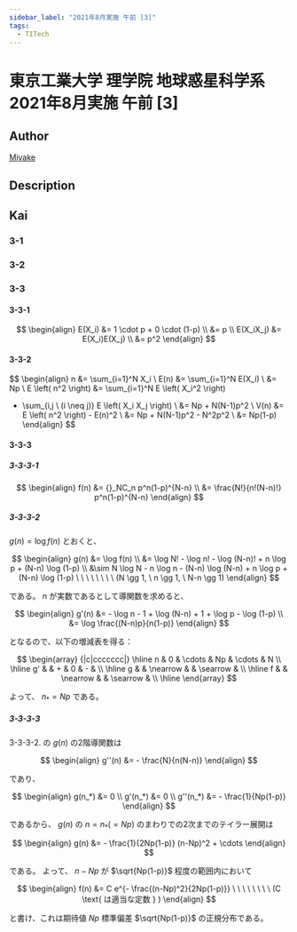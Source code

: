 ```yaml
---
sidebar_label: "2021年8月実施 午前 [3]"
tags:
  - TITech
---
```

# 東京工業大学 理学院 地球惑星科学系 2021年8月実施 午前 \[3\]

## **Author**
[Miyake](https://miyake.github.io/exams/index.html)

## **Description**

## **Kai**
### 3-1

### 3-2

### 3-3
#### 3-3-1

$$
  \begin{align}
  E(X_i)
  &= 1 \cdot p + 0 \cdot (1-p)
  \\
  &= p
  \\
  E(X_iX_j)
  &= E(X_i)E(X_j)
  \\
  &= p^2
  \end{align}
$$

#### 3-3-2

$$
\begin{align}
n
&= \sum_{i=1}^N X_i
\\
E(n)
&= \sum_{i=1}^N E(X_i)
\\
&= Np
\\
E \left( n^2 \right)
&= \sum_{i=1}^N E \left( X_i^2 \right)
+ \sum_{i,j \ (i \neq j)} E \left( X_i X_j \right)
\\
&= Np + N(N-1)p^2
\\
V(n)
&= E \left( n^2 \right) - E(n)^2
\\
&= Np + N(N-1)p^2 - N^2p^2
\\
&= Np(1-p)
\end{align}
$$

#### 3-3-3
##### 3-3-3-1

$$
  \begin{align}
  f(n)
  &= {}_NC_n p^n(1-p)^{N-n}
  \\
  &= \frac{N!}{n!(N-n)!} p^n(1-p)^{N-n}
  \end{align}
$$

##### 3-3-3-2
$g(n) = \log f(n)$ とおくと、

$$
\begin{align}
g(n)
&= \log f(n)
\\
&= \log N! - \log n! - \log (N-n)! + n \log p + (N-n) \log (1-p)
\\
&\sim N \log N - n \log n - (N-n) \log (N-n) + n \log p + (N-n) \log (1-p)
\ \ \ \ \ \ \ \ (N \gg 1, \ n \gg 1, \ N-n \gg 1)
\end{align}
$$

である。
$n$ が実数であるとして導関数を求めると、

$$
\begin{align}
g'(n)
&= - \log n - 1 + \log (N-n) + 1 + \log p - \log (1-p)
\\
&= \log \frac{(N-n)p}{n(1-p)}
\end{align}
$$

となるので、以下の増減表を得る：

$$
\begin{array}
{|c|ccccccc|}
\hline
n  & 0 & \cdots   & Np & \cdots   & N \\
\hline
g' &   & +        & 0  & -        & \\
\hline
g  &   & \nearrow &    & \searrow & \\
\hline
f  &   & \nearrow &    & \searrow & \\
\hline
\end{array}
$$

よって、 $n_*=Np$ である。

##### 3-3-3-3
3-3-3-2. の $g(n)$ の2階導関数は

$$
\begin{align}
g''(n)
&= - \frac{N}{n(N-n)}
\end{align}
$$

であり、

$$
\begin{align}
g(n_*) &= 0
\\
g'(n_*) &= 0
\\
g''(n_*) &= - \frac{1}{Np(1-p)}
\end{align}
$$

であるから、 $g(n)$ の $n=n_* (=Np)$ のまわりでの2次までのテイラー展開は

$$
\begin{align}
g(n) &= - \frac{1}{2Np(1-p)} (n-Np)^2 + \cdots
\end{align}
$$

である。
よって、 $n-Np$ が $\sqrt{Np(1-p)}$ 程度の範囲内において

$$
\begin{align}
f(n) &= C e^{- \frac{(n-Np)^2}{2Np(1-p)}}
\ \ \ \ \ \ \ \ (C \text{ は適当な定数 } )
\end{align}
$$

と書け、これは期待値 $Np$ 標準偏差 $\sqrt{Np(1-p)}$ の正規分布である。